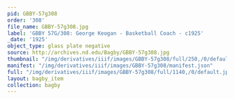 ```yaml
---
pid: GBBY-57g308
order: '308'
file_name: GBBY-57g308.jpg
label: 'GBBY 57G/308: George Keogan - Basketball Coach - c1925'
_date: '1925'
object_type: glass plate negative
source: http://archives.nd.edu/Bagby/GBBY-57g308.jpg
thumbnail: "/img/derivatives/iiif/images/GBBY-57g308/full/250,/0/default.jpg"
manifest: "/img/derivatives/iiif/images/GBBY-57g308/manifest.json"
full: "/img/derivatives/iiif/images/GBBY-57g308/full/1140,/0/default.jpg"
layout: bagby_item
collection: bagby
---
```

